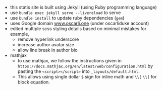 - this statis site is built using Jekyll (using Ruby programming language)
- use `bundle exec jekyll serve --livereload` to serve
- use `bundle install` to update ruby dependencies (`gem`)
- uses Google domain www.oscarli.one (under oscarliduke account)
- edited multiple scss styling details based on minimal mistakes
    for example,
    - remove hyperlink underscore
    - increase author avatar size
    - allow line break in author bio
- mathjax
    - to use mathjax, we follow the instructions given in 
    `https://docs.mathjax.org/en/latest/web/configuration.html`
    by pasting the `<script></script>` into `_layouts/default.html`.
    - This allows using single dollar `$` sign for inline math and `\\[` `\\]` for
    block equation.